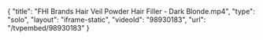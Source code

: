 {
    "title": "FHI Brands Hair Veil Powder Hair Filler - Dark Blonde.mp4",
    "type": "solo",
    "layout": "iframe-static",
    "videoId": "98930183",
    "url": "\/tvpembed\/98930183"
}